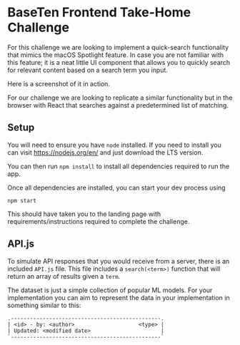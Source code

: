 # BaseTen Frontend Take-Home Challenge

For this challenge we are looking to implement a quick-search functionality that mimics
the macOS Spotlight feature. In case you are not familiar with this feature; it is a neat
little UI component that allows you to quickly search for relevant content based on a
search term you input.

Here is a screenshot of it in action.

For our challenge we are looking to replicate a similar functionality but in the browser
with React that searches against a predetermined list of matching.

## Setup

You will need to ensure you have `node` installed. If you need to install you can visit
https://nodejs.org/en/ and just download the LTS version.

You can then run `npm install` to install all dependencies required to run the app.

Once all dependencies are installed, you can start your dev process using

```
npm start
```

This should have taken you to the landing page with requirements/instructions required
to complete the challenge.

## API.js

To simulate API responses that you would receive from a server, there is an included
`API.js` file. This file includes a `search(<term>)` function that will return an array
of results given a `term`.

The dataset is just a simple collection of popular ML models. For your implementation
you can aim to represent the data in your implementation in something similar to this:

```
.-----------------------------------------------.
| <id> - by: <author>                    <type> |
| Updated: <modified date>                      |
`-----------------------------------------------`
```
